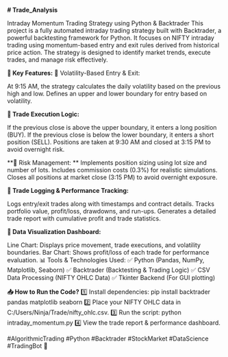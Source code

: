 **# Trade_Analysis**

Intraday Momentum Trading Strategy using Python & Backtrader
This project is a fully automated intraday trading strategy built with Backtrader, a powerful backtesting framework for Python. It focuses on NIFTY intraday trading using momentum-based entry and exit rules derived from historical price action. The strategy is designed to identify market trends, execute trades, and manage risk effectively.


**📌 Key Features:**
🔹 Volatility-Based Entry & Exit:

At 9:15 AM, the strategy calculates the daily volatility based on the previous high and low.
Defines an upper and lower boundary for entry based on volatility.

**🔹 Trade Execution Logic:**

If the previous close is above the upper boundary, it enters a long position (BUY).
If the previous close is below the lower boundary, it enters a short position (SELL).
Positions are taken at 9:30 AM and closed at 3:15 PM to avoid overnight risk.

**🔹 Risk Management:
**
Implements position sizing using lot size and number of lots.
Includes commission costs (0.3%) for realistic simulations.
Closes all positions at market close (3:15 PM) to avoid overnight exposure.

**🔹 Trade Logging & Performance Tracking:**

Logs entry/exit trades along with timestamps and contract details.
Tracks portfolio value, profit/loss, drawdowns, and run-ups.
Generates a detailed trade report with cumulative profit and trade statistics.

**🔹 Data Visualization Dashboard:**

Line Chart: Displays price movement, trade executions, and volatility boundaries.
Bar Chart: Shows profit/loss of each trade for performance evaluation.
📊 Tools & Technologies Used:
✅ Python (Pandas, NumPy, Matplotlib, Seaborn)
✅ Backtrader (Backtesting & Trading Logic)
✅ CSV Data Processing (NIFTY OHLC Data)
✅ Tkinter Backend (For GUI plotting)


**📥 How to Run the Code?**
1️⃣ Install dependencies:
pip install backtrader pandas matplotlib seaborn
2️⃣ Place your NIFTY OHLC data in C:/Users/Ninja/Trade/nifty_ohlc.csv.
3️⃣ Run the script:
python intraday_momentum.py
4️⃣ View the trade report & performance dashboard.


#AlgorithmicTrading #Python #Backtrader #StockMarket #DataScience #TradingBot 🚀
